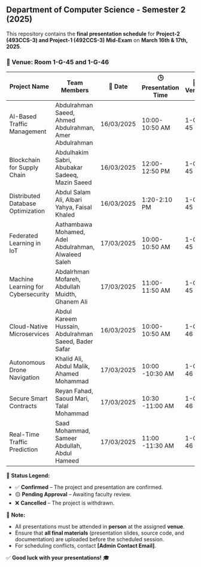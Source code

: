 ## Department of Computer Science - Semester 2 (2025)

This repository contains the **final presentation schedule** for **Project-2 (493CCS-3) and Project-1 (492CCS-3) Mid-Exam** on **March 16th & 17th, 2025**.

### 📍 Venue: Room 1-G-45 and 1-G-46

| Project Name | Team Members | 📆 Date | 🕒 Presentation Time | 📍 Venue | 🏛️ Supervisor | 🏅 Examiners | 🏅 Status |
|-------------|-------------|-------------|----------------|-------------|-------------|-------------|-------------|
| AI-Based Traffic Management | Abdulrahman Saeed, Ahmed Abdulrahman, Amer Abdulrahman | 16/03/2025 | 10:00-10:50 AM | 1-G-45 | Mr. Makki | Dr. Gran & Mr. Sajid Ali Khan | ✅ Confirmed |
| Blockchain for Supply Chain | Abdulhakim Sabri, Abubakar Sadeeq, Mazin Saeed | 16/03/2025 | 12:00-12:50 PM | 1-G-45 | Mr. Abdul Qadir | Dr. Gran & Dr. Harish | ✅ Confirmed |
| Distributed Database Optimization | Abdul Salam Ali, Albari Yahya, Faisal Khaled | 16/03/2025 | 1:20-2:10 PM | 1-G-45 | Mr. Omar Bin Hussain | Dr. Ghouse & Dr. Shafaat | ✅ Confirmed |
| Federated Learning in IoT | Aathambawa Mohamed, Adel Abdulrahman, Alwaleed Saleh | 17/03/2025 | 10:00-10:50 AM | 1-G-45 | Dr. Harish | Dr. Naveed & Dr. Shanawaz | ✅ Confirmed |
| Machine Learning for Cybersecurity | Abdalrhman Mofareh, Abdullah Muidth, Ghanem Ali | 17/03/2025 | 11:00-11:50 AM | 1-G-45 | Dr. Omar Saad Alqhatani | Dr. Harish & Dr. Lassisi | ✅ Confirmed |
| Cloud-Native Microservices | Abdul Kareem Hussain, Abdulrahman Saeed, Bader Safar | 16/03/2025 | 10:00-10:50 AM | 1-G-46 | Dr. Anand | Dr. Aymen & Mr. Mohsin | ✅ Confirmed |
| Autonomous Drone Navigation | Khalid Ali, Abdul Malik, Ahamed Mohammad | 17/03/2025 | 10:00 -10:30 AM | 1-G-46 | Mr. Makki | Dr. Shafaat & Mr. Sajid Ali Khan | ✅ Confirmed |
| Secure Smart Contracts | Reyan Fahad, Saoud Mari, Talal Mohammad | 17/03/2025 | 10:30 -11:00 AM | 1-G-46 | Dr. Salem Mohammed Alqhatani | Dr. Ghouse & Dr. Lassisi | ✅ Confirmed |
| Real-Time Traffic Prediction | Saad Mohammad, Sameer Abdullah, Abdul Hameed | 17/03/2025 | 11:00 -11:30 AM | 1-G-46 | Dr. Salem Mohammed Alqhatani | Dr. Ghouse & Dr. Harish | ✅ Confirmed |

📌 **Status Legend:**
- ✅ **Confirmed** – The project and presentation are confirmed.
- 🟡 **Pending Approval** – Awaiting faculty review.
- ❌ **Cancelled** – The project is withdrawn.

📌 **Note:**
- All presentations must be attended in **person** at the assigned **venue**.
- Ensure that **all final materials** (presentation slides, source code, and documentation) are uploaded before the scheduled session.
- For scheduling conflicts, contact **[Admin Contact Email]**.

✅ **Good luck with your presentations!** 🎓